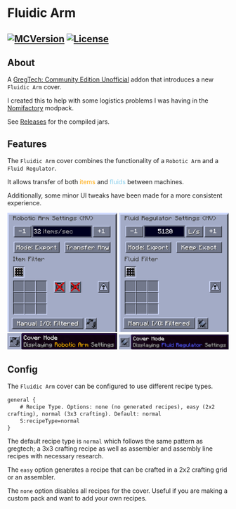 # Fluidic Arm

[![MCVersion](http://cf.way2muchnoise.eu/versions/570458.svg)](https://www.curseforge.com/minecraft/mc-mods/fluidic-arm) [![License](https://img.shields.io/badge/License-LGPLv3-blue.svg?style=flat-square)](https://raw.githubusercontent.com/Cyber1551/Fluidic-Arm/refs/heads/main/LICENSE.txt)
---

## About

A [GregTech: Community Edition Unofficial](https://www.curseforge.com/minecraft/mc-mods/gregtech-ce-unofficial) addon that introduces a new `Fluidic Arm` cover.

I created this to help with some logistics problems I was having in the [Nomifactory](https://www.curseforge.com/minecraft/modpacks/nomifactory) modpack.

See [Releases]() for the compiled jars.

## Features

The `Fluidic Arm` cover combines the functionality of a `Robotic Arm` and a `Fluid Regulator`. 

It allows transfer of both <font color="orange">items</font> and <font color="skyblue">fluids</font> between machines.

Additionally, some minor UI tweaks have been made for a more consistent experience.

<img src="/img/robotarm.png" alt="image" width="250"> <img src="/img/fluidregulator.png" alt="image" width="250">
<br />
<img src="/img/robotarm_btn.png" alt="image" width="250"> <img src="/img/fluidregulator_btn.png" alt="image" width="250">


 
## Config

The `Fluidic Arm` cover can be configured to use different recipe types.

```
general {
    # Recipe Type. Options: none (no generated recipes), easy (2x2 crafting), normal (3x3 crafting). Default: normal
    S:recipeType=normal
}
```


The default recipe type is `normal` which follows the same pattern as gregtech; a 3x3 crafting recipe as well as assembler and assembly line recipes with necessary research. 

The `easy` option generates a recipe that can be crafted in a 2x2 crafting grid or an assembler.

The `none` option disables all recipes for the cover. Useful if you are making a custom pack and want to add your own recipes.